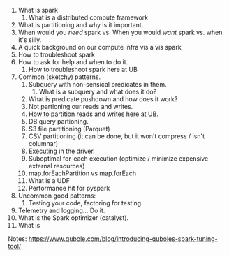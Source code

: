 1. What is spark
   1. What is a distributed compute framework
1. What is partitioning and why is it important.
1. When would you *need* spark vs. When you would *want* spark vs. when it's silly.
1. A quick background on our compute infra vis a vis spark
1. How to troubleshoot spark
1. How to ask for help and when to do it.
    1. How to troubleshoot spark here at UB
1. Common (sketchy) patterns.
    1. Subquery with non-sensical predicates in them.
        1. What is a subquery and what does it do?
    1. What is predicate pushdown and how does it work?
    1. Not partioning our reads and writes.
      1. How to partition reads and writes here at UB.
      1. DB query partioning.
      1. S3 file partitioning (Parquet)
      1. CSV partitioning (it can be done, but it won't compress / isn't columnar)
    1. Executing in the driver.
    1. Suboptimal for-each execution (optimize / minimize expensive external resources) 
      1. map.forEachPartition vs map.forEach
    1. What is a UDF
    1. Performance hit for pyspark
1. Uncommon good patterns:
   1. Testing your code, factoring for testing.
1. Telemetry and logging... Do it.
1. What is the Spark optimizer (catalyst).
1. What is 


Notes: https://www.qubole.com/blog/introducing-quboles-spark-tuning-tool/
